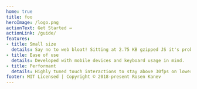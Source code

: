 ```yaml
---
home: true
title: foo
heroImage: /logo.png
actionText: Get Started →
actionLink: /guide/
features:
- title: Small size
  details: Say no to web bloat! Sitting at 2.75 KB gzipped JS it's probably one of the smallest color pickers out there.
- title: Ease of use
  details: Developed with mobile devices and keyboard usage in mind.
- title: Performant
  details: Highly tuned touch interactions to stay above 30fps on lower end mobile devices.
footer: MIT Licensed | Copyright © 2018-present Rosen Kanev
---
```

